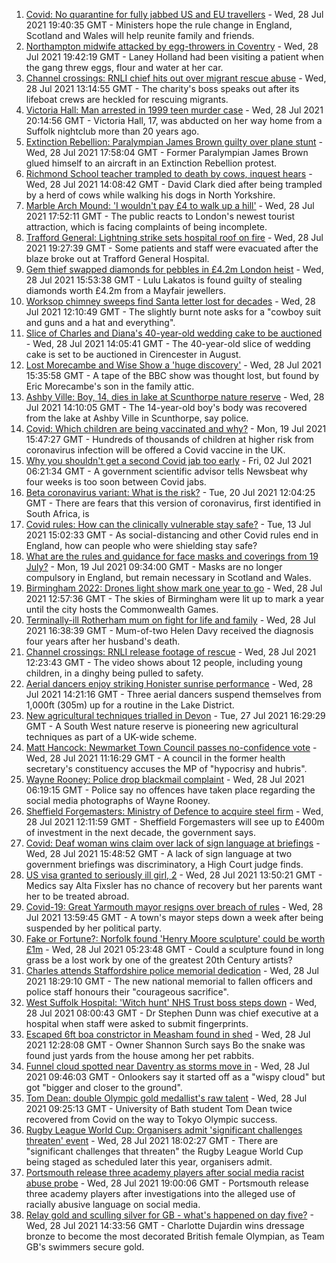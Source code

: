 1. [Covid: No quarantine for fully jabbed US and EU travellers](https://www.bbc.co.uk/news/uk-57999362) - Wed, 28 Jul 2021 19:40:35 GMT - Ministers hope the rule change in England, Scotland and Wales will help reunite family and friends.
2. [Northampton midwife attacked by egg-throwers in Coventry](https://www.bbc.co.uk/news/uk-england-northamptonshire-58003441) - Wed, 28 Jul 2021 19:42:19 GMT - Laney Holland had been visiting a patient when the gang threw eggs, flour and water at her car.
3. [Channel crossings: RNLI chief hits out over migrant rescue abuse](https://www.bbc.co.uk/news/uk-england-kent-57999224) - Wed, 28 Jul 2021 13:14:55 GMT - The charity's boss speaks out after its lifeboat crews are heckled for rescuing migrants.
4. [Victoria Hall: Man arrested in 1999 teen murder case](https://www.bbc.co.uk/news/uk-england-suffolk-58002514) - Wed, 28 Jul 2021 20:14:56 GMT - Victoria Hall, 17, was abducted on her way home from a Suffolk nightclub more than 20 years ago.
5. [Extinction Rebellion: Paralympian James Brown guilty over plane stunt](https://www.bbc.co.uk/news/uk-england-london-58001773) - Wed, 28 Jul 2021 17:58:04 GMT - Former Paralympian James Brown glued himself to an aircraft in an Extinction Rebellion protest.
6. [Richmond School teacher trampled to death by cows, inquest hears](https://www.bbc.co.uk/news/uk-england-york-north-yorkshire-57999964) - Wed, 28 Jul 2021 14:08:42 GMT - David Clark died after being trampled by a herd of cows while walking his dogs in North Yorkshire.
7. [Marble Arch Mound: 'I wouldn't pay £4 to walk up a hill'](https://www.bbc.co.uk/news/uk-england-london-58001770) - Wed, 28 Jul 2021 17:52:11 GMT - The public reacts to London's newest tourist attraction, which is facing complaints of being incomplete.
8. [Trafford General: Lightning strike sets hospital roof on fire](https://www.bbc.co.uk/news/uk-england-manchester-58002628) - Wed, 28 Jul 2021 19:27:39 GMT - Some patients and staff were evacuated after the blaze broke out at Trafford General Hospital.
9. [Gem thief swapped diamonds for pebbles in £4.2m London heist](https://www.bbc.co.uk/news/uk-england-london-58000507) - Wed, 28 Jul 2021 15:53:38 GMT - Lulu Lakatos is found guilty of stealing diamonds worth £4.2m from a Mayfair jewellers.
10. [Worksop chimney sweeps find Santa letter lost for decades](https://www.bbc.co.uk/news/uk-england-nottinghamshire-57997837) - Wed, 28 Jul 2021 12:10:49 GMT - The slightly burnt note asks for a "cowboy suit and guns and a hat and everything".
11. [Slice of Charles and Diana's 40-year-old wedding cake to be auctioned](https://www.bbc.co.uk/news/uk-england-gloucestershire-57998885) - Wed, 28 Jul 2021 14:05:41 GMT - The 40-year-old slice of wedding cake is set to be auctioned in Cirencester in August.
12. [Lost Morecambe and Wise Show a 'huge discovery'](https://www.bbc.co.uk/news/uk-england-beds-bucks-herts-57989461) - Wed, 28 Jul 2021 15:35:58 GMT - A tape of the BBC show was thought lost, but found by Eric Morecambe's son in the family attic.
13. [Ashby Ville: Boy, 14, dies in lake at Scunthorpe nature reserve](https://www.bbc.co.uk/news/uk-england-humber-57992157) - Wed, 28 Jul 2021 14:10:05 GMT - The 14-year-old boy's body was recovered from the lake at Ashby Ville in Scunthorpe, say police.
14. [Covid: Which children are being vaccinated and why?](https://www.bbc.co.uk/news/health-57888429) - Mon, 19 Jul 2021 15:47:27 GMT - Hundreds of thousands of children at higher risk from coronavirus infection will be offered a Covid vaccine in the UK.
15. [Why you shouldn't get a second Covid jab too early](https://www.bbc.co.uk/news/newsbeat-57682233) - Fri, 02 Jul 2021 06:21:34 GMT - A government scientific advisor tells Newsbeat why four weeks is too soon between Covid jabs.
16. [Beta coronavirus variant: What is the risk?](https://www.bbc.co.uk/news/health-55534727) - Tue, 20 Jul 2021 12:04:25 GMT - There are fears that this version of coronavirus, first identified in South Africa, is
17. [Covid rules: How can the clinically vulnerable stay safe?](https://www.bbc.co.uk/news/health-51997151) - Tue, 13 Jul 2021 15:02:33 GMT - As social-distancing and other Covid rules end in England, how can people who were shielding stay safe?
18. [What are the rules and guidance for face masks and coverings from 19 July?](https://www.bbc.co.uk/news/health-51205344) - Mon, 19 Jul 2021 09:34:00 GMT - Masks are no longer compulsory in England, but remain necessary in Scotland and Wales.
19. [Birmingham 2022: Drones light show mark one year to go](https://www.bbc.co.uk/news/uk-england-stoke-staffordshire-57999884) - Wed, 28 Jul 2021 12:57:36 GMT - The skies of Birmingham were lit up to mark a year until the city hosts the Commonwealth Games.
20. [Terminally-ill Rotherham mum on fight for life and family](https://www.bbc.co.uk/news/uk-england-south-yorkshire-58004513) - Wed, 28 Jul 2021 16:38:39 GMT - Mum-of-two Helen Davy received the diagnosis four years after her husband's death.
21. [Channel crossings: RNLI release footage of rescue](https://www.bbc.co.uk/news/uk-england-kent-57999386) - Wed, 28 Jul 2021 12:23:43 GMT - The video shows about 12 people, including young children, in a dinghy being pulled to safety.
22. [Aerial dancers enjoy striking Honister sunrise performance](https://www.bbc.co.uk/news/uk-england-cumbria-58002734) - Wed, 28 Jul 2021 14:21:16 GMT - Three aerial dancers suspend themselves from 1,000ft (305m) up for a routine in the Lake District.
23. [New agricultural techniques trialled in Devon](https://www.bbc.co.uk/news/uk-england-devon-57990881) - Tue, 27 Jul 2021 16:29:29 GMT - A South West nature reserve is pioneering new agricultural techniques as part of a UK-wide scheme.
24. [Matt Hancock: Newmarket Town Council passes no-confidence vote](https://www.bbc.co.uk/news/uk-england-suffolk-57989509) - Wed, 28 Jul 2021 11:16:29 GMT - A council in the former health secretary's constituency accuses the MP of "hypocrisy and hubris".
25. [Wayne Rooney: Police drop blackmail complaint](https://www.bbc.co.uk/news/uk-england-manchester-57989881) - Wed, 28 Jul 2021 06:19:15 GMT - Police say no offences have taken place regarding the social media photographs of Wayne Rooney.
26. [Sheffield Forgemasters: Ministry of Defence to acquire steel firm](https://www.bbc.co.uk/news/uk-england-south-yorkshire-57997858) - Wed, 28 Jul 2021 12:11:59 GMT - Sheffield Forgemasters will see up to £400m of investment in the next decade, the government says.
27. [Covid: Deaf woman wins claim over lack of sign language at briefings](https://www.bbc.co.uk/news/uk-england-leeds-57998047) - Wed, 28 Jul 2021 15:48:52 GMT - A lack of sign language at two government briefings was discriminatory, a High Court judge finds.
28. [US visa granted to seriously ill girl, 2](https://www.bbc.co.uk/news/uk-england-manchester-57990742) - Wed, 28 Jul 2021 13:50:21 GMT - Medics say Alta Fixsler has no chance of recovery but her parents want her to be treated abroad.
29. [Covid-19: Great Yarmouth mayor resigns over breach of rules](https://www.bbc.co.uk/news/uk-england-norfolk-57991590) - Wed, 28 Jul 2021 13:59:45 GMT - A town's mayor steps down a week after being suspended by her political party.
30. [Fake or Fortune?: Norfolk found 'Henry Moore sculpture' could be worth £1m](https://www.bbc.co.uk/news/uk-england-norfolk-57986891) - Wed, 28 Jul 2021 05:23:48 GMT - Could a sculpture found in long grass be a lost work by one of the greatest 20th Century artists?
31. [Charles attends Staffordshire police memorial dedication](https://www.bbc.co.uk/news/uk-england-stoke-staffordshire-57983080) - Wed, 28 Jul 2021 18:29:10 GMT - The new national memorial to fallen officers and police staff honours their "courageous sacrifice".
32. [West Suffolk Hospital: 'Witch hunt' NHS Trust boss steps down](https://www.bbc.co.uk/news/uk-england-suffolk-57976409) - Wed, 28 Jul 2021 08:00:43 GMT - Dr Stephen Dunn was chief executive at a hospital when staff were asked to submit fingerprints.
33. [Escaped 6ft boa constrictor in Measham found in shed](https://www.bbc.co.uk/news/uk-england-leicestershire-57998239) - Wed, 28 Jul 2021 12:28:08 GMT - Owner Shannon Surch says Bo the snake was found just yards from the house among her pet rabbits.
34. [Funnel cloud spotted near Daventry as storms move in](https://www.bbc.co.uk/news/uk-england-northamptonshire-57995935) - Wed, 28 Jul 2021 09:46:03 GMT - Onlookers say it started off as a "wispy cloud" but got "bigger and closer to the ground".
35. [Tom Dean: double Olympic gold medallist's raw talent](https://www.bbc.co.uk/news/uk-england-somerset-57991792) - Wed, 28 Jul 2021 09:25:13 GMT - University of Bath student Tom Dean twice recovered from Covid on the way to Tokyo Olympic success.
36. [Rugby League World Cup: Organisers admit 'significant challenges threaten' event](https://www.bbc.co.uk/sport/rugby-league/58005329) - Wed, 28 Jul 2021 18:02:27 GMT - There are "significant challenges that threaten" the Rugby League World Cup being staged as scheduled later this year, organisers admit.
37. [Portsmouth release three academy players after social media racist abuse probe](https://www.bbc.co.uk/sport/football/58005955) - Wed, 28 Jul 2021 19:00:06 GMT - Portsmouth release three academy players after investigations into the alleged use of racially abusive language on social media.
38. [Relay gold and sculling silver for GB - what's happened on day five?](https://www.bbc.co.uk/sport/olympics/57993948) - Wed, 28 Jul 2021 14:33:56 GMT - Charlotte Dujardin wins dressage bronze to become the most decorated British female Olympian, as Team GB's swimmers secure gold.
